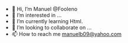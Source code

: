 - 👋 Hi, I’m Manuel @Fooleno
- 👀 I’m interested in ...
- 🌱 I’m currently learning Html.
- 💞️ I’m looking to collaborate on ...
- 📫 How to reach me manuelb09@yahoo.com

<!---
Fooleno/Fooleno is a ✨ special ✨ repository because its `README.md` (this file) appears on your GitHub profile.
You can click the Preview link to take a look at your changes.
--->
